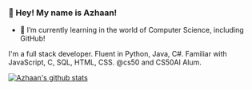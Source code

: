 ### 👋 Hey! My name is Azhaan!

- 🌱 I’m currently learning in the world of Computer Science, including GitHub!

I'm a full stack developer. Fluent in Python, Java, C#. Familiar with JavaScript, C, SQL, HTML, CSS. @cs50 and CS50AI Alum.

[![Azhaan's github stats](https://github-readme-stats.vercel.app/api?username=azh412)](https://github.com/anuraghazra/github-readme-stats)

